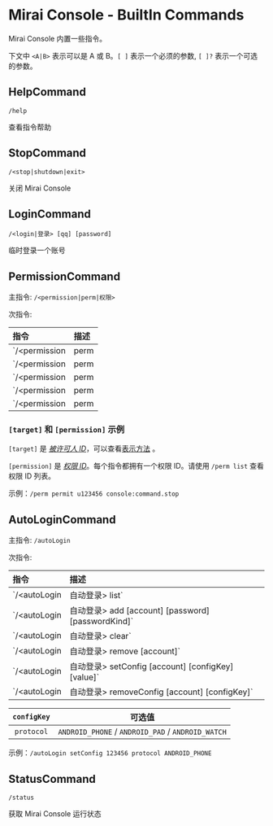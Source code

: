 # Mirai Console - BuiltIn Commands

Mirai Console 内置一些指令。

下文中 `<A|B>` 表示可以是 A 或 B。`[ ]` 表示一个必须的参数, `[ ]?` 表示一个可选的参数。

## HelpCommand

`/help`

查看指令帮助

## StopCommand

`/<stop|shutdown|exit>`

关闭 Mirai Console

## LoginCommand

`/<login|登录> [qq] [password]`

临时登录一个账号

## PermissionCommand

主指令: `/<permission|perm|权限>`

次指令:

| 指令                                                                                     | 描述                   |
|:----------------------------------------------------------------------------------------|:----------------------|
| `/<permission|perm|权限> <permit|grant|add> [target] [permission]`                       | 授权一个权限            |
| `/<permission|perm|权限> <cancel|deny|remove> [target] [permission]`                     | 撤销一个权限            |
| `/<permission|perm|权限> <cancelAll|denyAll|removeAll> [target] [permission]`            | 撤销一个权限及其所有子权限 |
| `/<permission|perm|权限> <permittedPermissions|pp|grantedPermissions|gp> [target] [all]` | 查看被授权权限列表       |
| `/<permission|perm|权限> <listPermissions|lp>`                                           | 查看所有权限列表         |

### `[target]` 和 `[permission]` 示例

`[target]` 是 [*被许可人 ID*](Permissions.md#被许可人-id)，可以查看[表示方法](Permissions.md#字符串表示) 。

`[permission]` 是 [*权限 ID*](Permissions.md#权限-id)。每个指令都拥有一个权限 ID。请使用 `/perm list` 查看权限 ID 列表。

示例：`/perm permit u123456 console:command.stop`

## AutoLoginCommand

主指令: `/autoLogin`

次指令:

| 指令                                                           | 描述                 |
|:--------------------------------------------------------------|:---------------------|
| `/<autoLogin|自动登录> list`                                    | 查看自动登录账号列表    |
| `/<autoLogin|自动登录> add [account] [password] [passwordKind]` | 添加自动登录           |
| `/<autoLogin|自动登录> clear`                                   | 清除所有配置           |
| `/<autoLogin|自动登录> remove [account]`                        | 删除一个账号           |
| `/<autoLogin|自动登录> setConfig [account] [configKey] [value]` | 设置一个账号的一个配置项 |
| `/<autoLogin|自动登录> removeConfig [account] [configKey]`      | 删除一个账号的一个配置项 |


| `configKey` |                       可选值                       |
|:-----------:|:-------------------------------------------------:|
| `protocol`  | `ANDROID_PHONE` / `ANDROID_PAD` / `ANDROID_WATCH` |

示例：`/autoLogin setConfig 123456 protocol ANDROID_PHONE`

## StatusCommand

`/status`

获取 Mirai Console 运行状态